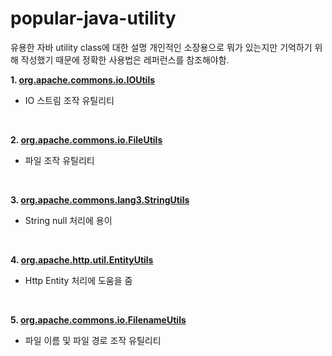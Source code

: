# popular-java-utility
유용한 자바 utility class에 대한 설명
개인적인 소장용으로 뭐가 있는지만 기억하기 위해 작성했기 때문에 정확한 사용법은 레퍼런스를 참조해야함.


<b> 1. <a href="/src/main/java/yjh/utility/apache/commons/io/IOUtils/"> org.apache.commons.io.IOUtils </a> </b>
 - IO 스트림 조작 유틸리티	
<br>

<b> 2. <a href="/src/main/java/yjh/utility/apache/commons/io/FileUtils/"> org.apache.commons.io.FileUtils </a> </b>
 - 파일 조작 유틸리티
<br>

<b> 3. <a href="/src/main/java/yjh/utility/apache/commons/lang/StringUtils/"> org.apache.commons.lang3.StringUtils </a> </b>
 - String null 처리에 용이
<br>

<b> 4. <a href="/src/main/java/yjh/utility/apache/http/util/EntityUtils/"> org.apache.http.util.EntityUtils </a> </b>
 - Http Entity 처리에 도움을 줌
<br>

<b> 5. <a href="/src/main/java/yjh/utility/apache/commons/io/FilenameUtils/"> org.apache.commons.io.FilenameUtils </a> </b>
 - 파일 이름 및 파일 경로 조작 유틸리티
<br>